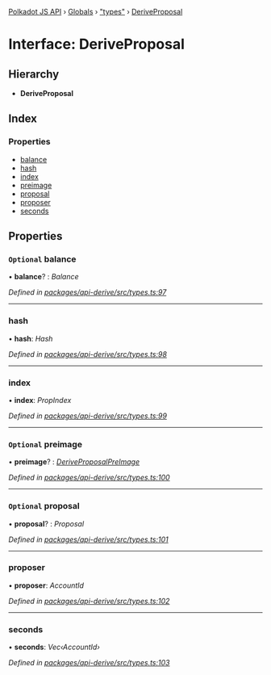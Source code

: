 [Polkadot JS API](../README.md) › [Globals](../globals.md) › ["types"](../modules/_types_.md) › [DeriveProposal](_types_.deriveproposal.md)

# Interface: DeriveProposal

## Hierarchy

* **DeriveProposal**

## Index

### Properties

* [balance](_types_.deriveproposal.md#optional-balance)
* [hash](_types_.deriveproposal.md#hash)
* [index](_types_.deriveproposal.md#index)
* [preimage](_types_.deriveproposal.md#optional-preimage)
* [proposal](_types_.deriveproposal.md#optional-proposal)
* [proposer](_types_.deriveproposal.md#proposer)
* [seconds](_types_.deriveproposal.md#seconds)

## Properties

### `Optional` balance

• **balance**? : *Balance*

*Defined in [packages/api-derive/src/types.ts:97](https://github.com/polkadot-js/api/blob/1f7b9f7f3/packages/api-derive/src/types.ts#L97)*

___

###  hash

• **hash**: *Hash*

*Defined in [packages/api-derive/src/types.ts:98](https://github.com/polkadot-js/api/blob/1f7b9f7f3/packages/api-derive/src/types.ts#L98)*

___

###  index

• **index**: *PropIndex*

*Defined in [packages/api-derive/src/types.ts:99](https://github.com/polkadot-js/api/blob/1f7b9f7f3/packages/api-derive/src/types.ts#L99)*

___

### `Optional` preimage

• **preimage**? : *[DeriveProposalPreImage](_types_.deriveproposalpreimage.md)*

*Defined in [packages/api-derive/src/types.ts:100](https://github.com/polkadot-js/api/blob/1f7b9f7f3/packages/api-derive/src/types.ts#L100)*

___

### `Optional` proposal

• **proposal**? : *Proposal*

*Defined in [packages/api-derive/src/types.ts:101](https://github.com/polkadot-js/api/blob/1f7b9f7f3/packages/api-derive/src/types.ts#L101)*

___

###  proposer

• **proposer**: *AccountId*

*Defined in [packages/api-derive/src/types.ts:102](https://github.com/polkadot-js/api/blob/1f7b9f7f3/packages/api-derive/src/types.ts#L102)*

___

###  seconds

• **seconds**: *Vec‹AccountId›*

*Defined in [packages/api-derive/src/types.ts:103](https://github.com/polkadot-js/api/blob/1f7b9f7f3/packages/api-derive/src/types.ts#L103)*
